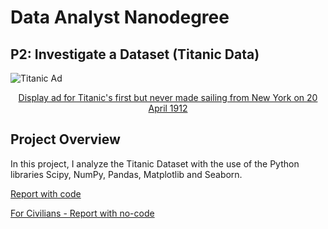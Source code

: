 # Data Analyst Nanodegree

## P2: Investigate a Dataset (Titanic Data)

![Titanic Ad](https://upload.wikimedia.org/wikipedia/commons/thumb/a/a4/RMS_Titanic_Ad_April_10%2C_1912.jpg/400px-RMS_Titanic_Ad_April_10%2C_1912.jpg)
<center><a href="https://en.wikipedia.org/wiki/RMS_Titanic">Display ad for Titanic's first but never made sailing from New York on 20 April 1912 </a><br></center>

## Project Overview
In this project, I analyze the Titanic Dataset with the use of the Python libraries Scipy, NumPy, Pandas, Matplotlib and Seaborn.

[Report with code](https://jkarakas.github.io/P2-Investigate-a-dataset/DAND-P2-Project-Code.html) 

[For Civilians - Report with no-code](https://jkarakas.github.io/P2-Investigate-a-dataset/DAND-P2-Project-Nocode.html)
